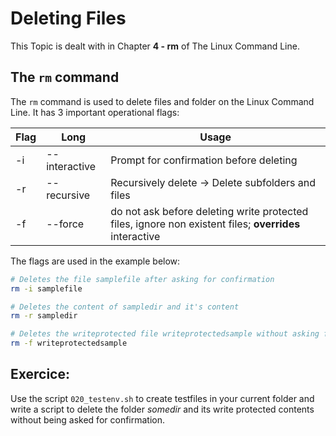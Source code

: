 # Deleting Files
This Topic is dealt with in Chapter **4 - rm** of The Linux Command Line.

## The `rm` command
The `rm` command is used to delete files and folder on the Linux Command Line.
It has 3 important operational flags:

| **Flag**  | **Long**      | **Usage**                                                                                                 |
|---        |---            |---                                                                                                        |
| -i        | --interactive | Prompt for confirmation before deleting                                                                   |
| -r        | --recursive   | Recursively delete -> Delete subfolders and files                                                         |
| -f        | --force       | do not ask before deleting write protected files, ignore non existent files; **overrides** interactive    |

The flags are used in the example below:

~~~~~bash
# Deletes the file samplefile after asking for confirmation
rm -i samplefile

# Deletes the content of sampledir and it's content
rm -r sampledir

# Deletes the writeprotected file writeprotectedsample without asking for confirmation
rm -f writeprotectedsample
~~~~~

## Exercice:
Use the script `020_testenv.sh` to create testfiles in your current folder and write a script to delete the folder *somedir* and its write protected contents without being asked for confirmation.

